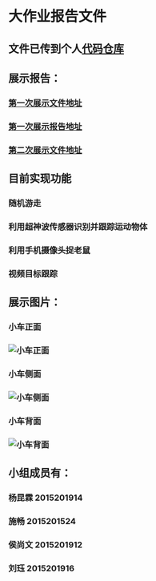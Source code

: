 # 大作业报告文件
## 文件已传到个人[代码仓库](https://github.com/KunlinY/AICar)
###
## 展示报告：
### [第一次展示文件地址](https://github.com/KunlinY/AICar/tree/master/1st%20Presentation)
### [第一次展示报告地址](https://github.com/KunlinY/ai-project-2017/blob/master/2015201914_2015201524_2015201912_2015201916/1st%20Presentation/2015201914.md)
### [第二次展示文件地址](https://github.com/KunlinY/AICar/tree/master/2nd%20Presentation)
###
## 目前实现功能
### 随机游走
### 利用超神波传感器识别并跟踪运动物体
### 利用手机摄像头捉老鼠
### 视频目标跟踪
###
## 展示图片：
### 小车正面
### ![小车正面](https://github.com/KunlinY/ai-project-2017/blob/master/2015201914_2015201524_2015201912_2015201916/pictures/AI%20Car%E6%AD%A3%E9%9D%A2.png)
### 小车侧面
### ![小车侧面](https://github.com/KunlinY/ai-project-2017/blob/master/2015201914_2015201524_2015201912_2015201916/pictures/AI%20Car%E4%BE%A7%E9%9D%A2.png)
### 小车背面
### ![小车背面](https://github.com/KunlinY/ai-project-2017/blob/master/2015201914_2015201524_2015201912_2015201916/pictures/AI%20Car%E8%83%8C%E9%9D%A2.png)
###
## 小组成员有：
### 杨昆霖 2015201914
### 施畅   2015201524
### 侯尚文 2015201912
### 刘珏   2015201916
